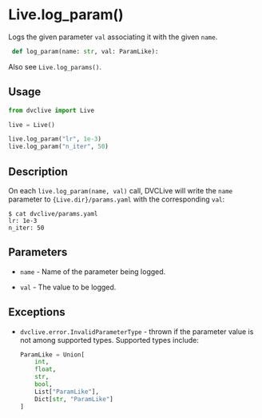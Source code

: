 # Live.log_param()

Logs the given parameter `val` associating it with the given `name`.

```py
 def log_param(name: str, val: ParamLike):
```

Also see `Live.log_params()`.

## Usage

```py
from dvclive import Live

live = Live()

live.log_param("lr", 1e-3)
live.log_param("n_iter", 50)
```

## Description

On each `live.log_param(name, val)` call, DVCLive will write the `name`
parameter to `{Live.dir}/params.yaml` with the corresponding `val`:

```dvc
$ cat dvclive/params.yaml
lr: 1e-3
n_iter: 50
```

## Parameters

- `name` - Name of the parameter being logged.

- `val` - The value to be logged.

## Exceptions

- `dvclive.error.InvalidParameterType` - thrown if the parameter value is not
  among supported types. Supported types include:

  ```python
  ParamLike = Union[
      int,
      float,
      str,
      bool,
      List["ParamLike"],
      Dict[str, "ParamLike"]
  ]
  ```
